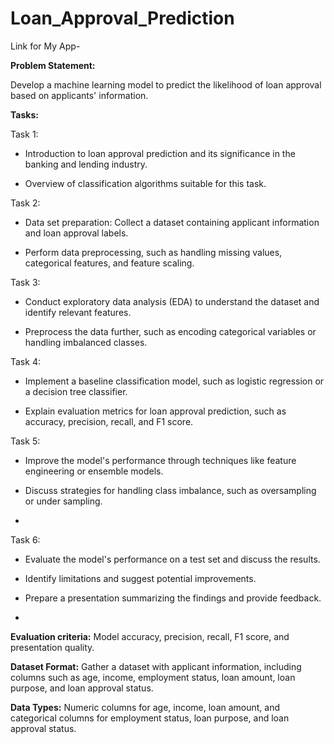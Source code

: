 # Loan_Approval_Prediction

Link for My App- 

**Problem Statement:**

Develop a machine learning model to predict the likelihood of loan approval based on applicants' information.

**Tasks:**

Task 1:

- Introduction to loan approval prediction and its significance in the banking and lending industry.
  
- Overview of classification algorithms suitable for this task.
  
Task 2:

- Data set preparation: Collect a dataset containing applicant information and loan approval labels.
  
- Perform data preprocessing, such as handling missing values, categorical features, and feature scaling.
  
Task 3:

- Conduct exploratory data analysis (EDA) to understand the dataset and identify relevant features.
  
- Preprocess the data further, such as encoding categorical variables or handling imbalanced classes.
  
Task 4:

- Implement a baseline classification model, such as logistic regression or a decision tree classifier.
  
- Explain evaluation metrics for loan approval prediction, such as accuracy, precision, recall, and F1 score.
  
Task 5:

- Improve the model's performance through techniques like feature engineering or ensemble models.
  
- Discuss strategies for handling class imbalance, such as oversampling or under sampling.
- 
Task 6:

- Evaluate the model's performance on a test set and discuss the results.
  
- Identify limitations and suggest potential improvements.
  
- Prepare a presentation summarizing the findings and provide feedback.
- 
**Evaluation criteria:** Model accuracy, precision, recall, F1 score, and presentation quality.
  
**Dataset Format:** Gather a dataset with applicant information, including columns such as age, income, employment status, loan amount, loan purpose, and loan approval status.

**Data Types:** Numeric columns for age, income, loan amount, and categorical columns for employment status, loan purpose, and loan approval status.
